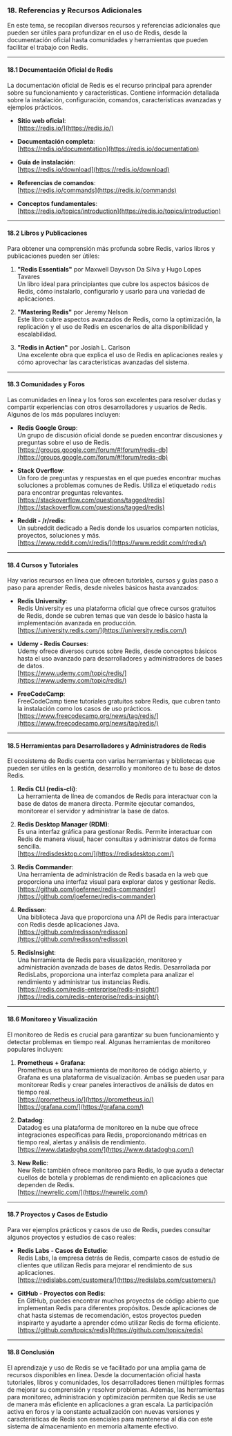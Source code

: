 ### **18. Referencias y Recursos Adicionales**

En este tema, se recopilan diversos recursos y referencias adicionales que pueden ser útiles para profundizar en el uso de Redis, desde la documentación oficial hasta comunidades y herramientas que pueden facilitar el trabajo con Redis.

---

#### **18.1 Documentación Oficial de Redis**

La documentación oficial de Redis es el recurso principal para aprender sobre su funcionamiento y características. Contiene información detallada sobre la instalación, configuración, comandos, características avanzadas y ejemplos prácticos.

- **Sitio web oficial**:  
  [https://redis.io/](https://redis.io/)
  
- **Documentación completa**:  
  [https://redis.io/documentation](https://redis.io/documentation)

- **Guía de instalación**:  
  [https://redis.io/download](https://redis.io/download)

- **Referencias de comandos**:  
  [https://redis.io/commands](https://redis.io/commands)

- **Conceptos fundamentales**:  
  [https://redis.io/topics/introduction](https://redis.io/topics/introduction)

---

#### **18.2 Libros y Publicaciones**

Para obtener una comprensión más profunda sobre Redis, varios libros y publicaciones pueden ser útiles:

1. **"Redis Essentials"** por Maxwell Dayvson Da Silva y Hugo Lopes Tavares  
   Un libro ideal para principiantes que cubre los aspectos básicos de Redis, cómo instalarlo, configurarlo y usarlo para una variedad de aplicaciones.

2. **"Mastering Redis"** por Jeremy Nelson  
   Este libro cubre aspectos avanzados de Redis, como la optimización, la replicación y el uso de Redis en escenarios de alta disponibilidad y escalabilidad.

3. **"Redis in Action"** por Josiah L. Carlson  
   Una excelente obra que explica el uso de Redis en aplicaciones reales y cómo aprovechar las características avanzadas del sistema.

---

#### **18.3 Comunidades y Foros**

Las comunidades en línea y los foros son excelentes para resolver dudas y compartir experiencias con otros desarrolladores y usuarios de Redis. Algunos de los más populares incluyen:

- **Redis Google Group**:  
  Un grupo de discusión oficial donde se pueden encontrar discusiones y preguntas sobre el uso de Redis.  
  [https://groups.google.com/forum/#!forum/redis-db](https://groups.google.com/forum/#!forum/redis-db)

- **Stack Overflow**:  
  Un foro de preguntas y respuestas en el que puedes encontrar muchas soluciones a problemas comunes de Redis. Utiliza el etiquetado `redis` para encontrar preguntas relevantes.  
  [https://stackoverflow.com/questions/tagged/redis](https://stackoverflow.com/questions/tagged/redis)

- **Reddit - /r/redis**:  
  Un subreddit dedicado a Redis donde los usuarios comparten noticias, proyectos, soluciones y más.  
  [https://www.reddit.com/r/redis/](https://www.reddit.com/r/redis/)

---

#### **18.4 Cursos y Tutoriales**

Hay varios recursos en línea que ofrecen tutoriales, cursos y guías paso a paso para aprender Redis, desde niveles básicos hasta avanzados:

- **Redis University**:  
  Redis University es una plataforma oficial que ofrece cursos gratuitos de Redis, donde se cubren temas que van desde lo básico hasta la implementación avanzada en producción.  
  [https://university.redis.com/](https://university.redis.com/)

- **Udemy - Redis Courses**:  
  Udemy ofrece diversos cursos sobre Redis, desde conceptos básicos hasta el uso avanzado para desarrolladores y administradores de bases de datos.  
  [https://www.udemy.com/topic/redis/](https://www.udemy.com/topic/redis/)

- **FreeCodeCamp**:  
  FreeCodeCamp tiene tutoriales gratuitos sobre Redis, que cubren tanto la instalación como los casos de uso prácticos.  
  [https://www.freecodecamp.org/news/tag/redis/](https://www.freecodecamp.org/news/tag/redis/)

---

#### **18.5 Herramientas para Desarrolladores y Administradores de Redis**

El ecosistema de Redis cuenta con varias herramientas y bibliotecas que pueden ser útiles en la gestión, desarrollo y monitoreo de tu base de datos Redis.

1. **Redis CLI (redis-cli)**:  
   La herramienta de línea de comandos de Redis para interactuar con la base de datos de manera directa. Permite ejecutar comandos, monitorear el servidor y administrar la base de datos.

2. **Redis Desktop Manager (RDM)**:  
   Es una interfaz gráfica para gestionar Redis. Permite interactuar con Redis de manera visual, hacer consultas y administrar datos de forma sencilla.  
   [https://redisdesktop.com/](https://redisdesktop.com/)

3. **Redis Commander**:  
   Una herramienta de administración de Redis basada en la web que proporciona una interfaz visual para explorar datos y gestionar Redis.  
   [https://github.com/joeferner/redis-commander](https://github.com/joeferner/redis-commander)

4. **Redisson**:  
   Una biblioteca Java que proporciona una API de Redis para interactuar con Redis desde aplicaciones Java.  
   [https://github.com/redisson/redisson](https://github.com/redisson/redisson)

5. **RedisInsight**:  
   Una herramienta de Redis para visualización, monitoreo y administración avanzada de bases de datos Redis. Desarrollada por RedisLabs, proporciona una interfaz completa para analizar el rendimiento y administrar tus instancias Redis.  
   [https://redis.com/redis-enterprise/redis-insight/](https://redis.com/redis-enterprise/redis-insight/)

---

#### **18.6 Monitoreo y Visualización**

El monitoreo de Redis es crucial para garantizar su buen funcionamiento y detectar problemas en tiempo real. Algunas herramientas de monitoreo populares incluyen:

1. **Prometheus + Grafana**:  
   Prometheus es una herramienta de monitoreo de código abierto, y Grafana es una plataforma de visualización. Ambas se pueden usar para monitorear Redis y crear paneles interactivos de análisis de datos en tiempo real.  
   [https://prometheus.io/](https://prometheus.io/)  
   [https://grafana.com/](https://grafana.com/)

2. **Datadog**:  
   Datadog es una plataforma de monitoreo en la nube que ofrece integraciones específicas para Redis, proporcionando métricas en tiempo real, alertas y análisis de rendimiento.  
   [https://www.datadoghq.com/](https://www.datadoghq.com/)

3. **New Relic**:  
   New Relic también ofrece monitoreo para Redis, lo que ayuda a detectar cuellos de botella y problemas de rendimiento en aplicaciones que dependen de Redis.  
   [https://newrelic.com/](https://newrelic.com/)

---

#### **18.7 Proyectos y Casos de Estudio**

Para ver ejemplos prácticos y casos de uso de Redis, puedes consultar algunos proyectos y estudios de caso reales:

- **Redis Labs - Casos de Estudio**:  
  Redis Labs, la empresa detrás de Redis, comparte casos de estudio de clientes que utilizan Redis para mejorar el rendimiento de sus aplicaciones.  
  [https://redislabs.com/customers/](https://redislabs.com/customers/)

- **GitHub - Proyectos con Redis**:  
  En GitHub, puedes encontrar muchos proyectos de código abierto que implementan Redis para diferentes propósitos. Desde aplicaciones de chat hasta sistemas de recomendación, estos proyectos pueden inspirarte y ayudarte a aprender cómo utilizar Redis de forma eficiente.  
  [https://github.com/topics/redis](https://github.com/topics/redis)

---

#### **18.8 Conclusión**

El aprendizaje y uso de Redis se ve facilitado por una amplia gama de recursos disponibles en línea. Desde la documentación oficial hasta tutoriales, libros y comunidades, los desarrolladores tienen múltiples formas de mejorar su comprensión y resolver problemas. Además, las herramientas para monitoreo, administración y optimización permiten que Redis se use de manera más eficiente en aplicaciones a gran escala. La participación activa en foros y la constante actualización con nuevas versiones y características de Redis son esenciales para mantenerse al día con este sistema de almacenamiento en memoria altamente efectivo.